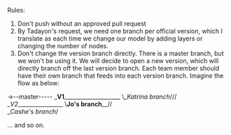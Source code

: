 Rules:

1.	Don't push without an approved pull request
2.	By Tadayon's request, we need one branch per official version, which I 
		translate as each time we change our model by adding layers or 
		changing the number of nodes. 
3.	Don't change the version branch directly. There is a master branch, but
		we won't be using it. We will decide to open a new version, which
		will directly branch off the last version branch. Each team
		member should have their own branch that feeds into each version
		branch. Imagine the flow as below:

->--master-----
  \___V1______________________
	\\\__Katrina branch_///   \__V2_________________
	 \\__Jo's branch____//     
	  \__Cashe's branch_/       

... and so on.
